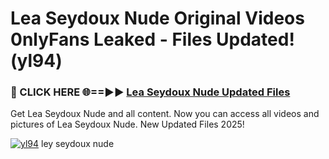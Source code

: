 # Lea Seydoux Nude Original Videos 0nlyFans Leaked - Files Updated! (yl94)

<h3>🔴 CLICK HERE 🌐==►► <a href="https://tinyurl.com/5h6xmrr3" rel="nofollow">Lea Seydoux Nude Updated Files</a></h3>

Get Lea Seydoux Nude and all content. Now you can access all videos and pictures of Lea Seydoux Nude. New Updated Files 2025!

[![yl94](https://i.imgur.com/KVD873Z.gif)](https://tinyurl.com/5h6xmrr3)
ley seydoux nude